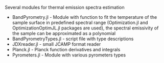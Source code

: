 Several modules for thermal emission spectra estimation
- BandPyrometry.jl - Module with function to fit the temperature of the sample surface in predefined spectral range (Optimization.jl and OptimizationOptimJL.jl packages are used),
the spectral emissivity of the sample can be approximated as a polynomial
- BandPyrometryTypes.jl  - script file with type descriptions
- JDXreader.jl  - small JCAMP format reader
- Planck.jl  - Planck function derivatives and integrals
- Pyrometers.jl  - Module with various pyrometers types

